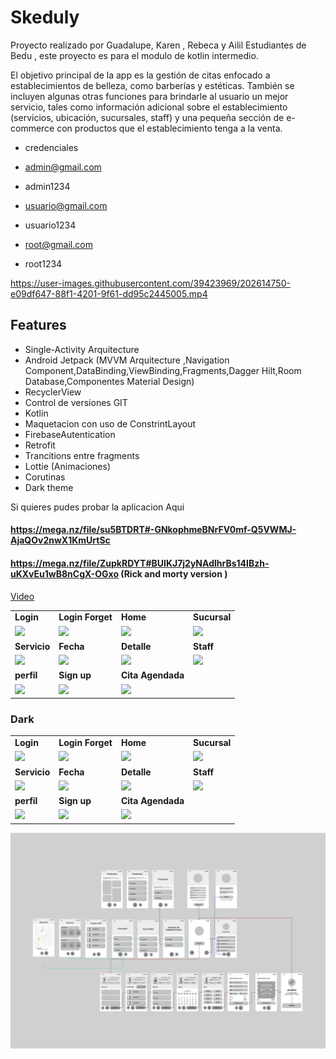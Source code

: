 
# Skeduly

Proyecto realizado por Guadalupe, Karen , Rebeca y Ailil  Estudiantes de Bedu , este proyecto es para el modulo de kotlin intermedio.

El objetivo principal de la app es la gestión de citas enfocado a establecimientos de belleza, como barberías y estéticas. También se incluyen algunas otras funciones para brindarle al usuario un mejor servicio, tales como información adicional sobre el establecimiento (servicios, ubicación, sucursales, staff) y una pequeña sección de e-commerce con productos que el establecimiento tenga a la venta.

- credenciales 

- admin@gmail.com 
- admin1234

- usuario@gmail.com
- usuario1234

- root@gmail.com
- root1234


https://user-images.githubusercontent.com/39423969/202614750-e09df647-88f1-4201-9f61-dd95c2445005.mp4


## Features
- Single-Activity Arquitecture
- Android Jetpack (MVVM Arquitecture ,Navigation Component,DataBinding,ViewBinding,Fragments,Dagger Hilt,Room Database,Componentes Material Design) 
- RecyclerView
- Control de versiones GIT
- Kotlin
- Maquetacion con uso de ConstrintLayout
- FirebaseAutentication
- Retrofit
- Trancitions entre fragments
- Lottie (Animaciones)
- Corutinas
- Dark theme

Si quieres pudes probar la aplicacion Aqui
#### https://mega.nz/file/su5BTDRT#-GNkophmeBNrFV0mf-Q5VWMJ-AjaQOv2nwX1KmUrtSc
#### https://mega.nz/file/ZupkRDYT#BUIKJ7j2yNAdlhrBs14IBzh-uKXvEu1wB8nCgX-OGxo (Rick and morty version )

  [Video](https://www.youtube.com/watch?v=NiYT53pavk4)

 <table>
  <tr>
    <td><strong>Login</strong></td>
   <td><strong>Login Forget</strong></td>
    <td><strong>Home</strong></td>
    <td><strong>Sucursal</strong></td>
  </tr>
  <tr>
    <td><img src="https://github.com/Orlandroid/images_for_repos/blob/main/salondebelleza/login.png" width="100%"></td>
    <td><img src="https://github.com/Orlandroid/images_for_repos/blob/main/salondebelleza/sign_up_alert.png" width="100%"></td>
    <td><img src="https://github.com/Orlandroid/images_for_repos/blob/main/salondebelleza/home.png" width="100%"></td>
    <td><img src="https://github.com/Orlandroid/images_for_repos/blob/main/salondebelleza/sucursales.png" width="100%"></td>
  </tr>
  <tr>
    <td><strong>Servicio</strong></td>
    <td><strong>Fecha</strong></td>
    <td><strong>Detalle</strong></td>
    <td><strong>Staff</strong></td>
  </tr>
  <tr>
    <td><img src="https://github.com/Orlandroid/images_for_repos/blob/main/salondebelleza/servicio.png" width="100%"></td>
    <td><img src="https://github.com/Orlandroid/images_for_repos/blob/main/salondebelleza/fecha.png" width="100%"></td>
    <td><img src="https://github.com/Orlandroid/images_for_repos/blob/main/salondebelleza/detalle.png" width="100%"></td>
    <td><img src="https://github.com/Orlandroid/images_for_repos/blob/main/salondebelleza/staff.png" width="100%"></td>
  </tr>
 <tr>
    <td><strong>perfil</strong></td>
    <td><strong>Sign up</strong></td>
  <td><strong>Cita Agendada</strong></td>
  </tr>
  <tr>
    <td><img src="https://github.com/Orlandroid/images_for_repos/blob/main/salondebelleza/perfil.png" width="100%"></td>
    <td><img src="https://github.com/Orlandroid/images_for_repos/blob/main/salondebelleza/sing_up.png" width="100%"></td>
   <td><img src="https://github.com/Orlandroid/images_for_repos/blob/main/salondebelleza/cita%20agendada.png" width="100%"></td>
  </tr>
</table>

### Dark 


<table>
  <tr>
    <td><strong>Login</strong></td>
   <td><strong>Login Forget</strong></td>
    <td><strong>Home</strong></td>
    <td><strong>Sucursal</strong></td>
  </tr>
  <tr>
    <td><img src="https://github.com/Orlandroid/images_for_repos/blob/main/salondebelleza/login_dark.png" width="100%"></td>
    <td><img src="https://github.com/Orlandroid/images_for_repos/blob/main/salondebelleza/sign_up_alert_dark.png" width="100%"></td>
    <td><img src="https://github.com/Orlandroid/images_for_repos/blob/main/salondebelleza/home_dark.png" width="100%"></td>
    <td><img src="https://github.com/Orlandroid/images_for_repos/blob/main/salondebelleza/sucursales_dark.png" width="100%"></td>
  </tr>
  <tr>
    <td><strong>Servicio</strong></td>
    <td><strong>Fecha</strong></td>
    <td><strong>Detalle</strong></td>
    <td><strong>Staff</strong></td>
  </tr>
  <tr>
    <td><img src="https://github.com/Orlandroid/images_for_repos/blob/main/salondebelleza/servicio_dark.png" width="100%"></td>
    <td><img src="https://github.com/Orlandroid/images_for_repos/blob/main/salondebelleza/fecha_dark.png" width="100%"></td>
    <td><img src="https://github.com/Orlandroid/images_for_repos/blob/main/salondebelleza/detalle_dark.png" width="100%"></td>
    <td><img src="https://github.com/Orlandroid/images_for_repos/blob/main/salondebelleza/staff_dark.png" width="100%"></td>
  </tr>
 <tr>
    <td><strong>perfil</strong></td>
    <td><strong>Sign up</strong></td>
  <td><strong>Cita Agendada</strong></td>
  </tr>
  <tr>
    <td><img src="https://github.com/Orlandroid/images_for_repos/blob/main/salondebelleza/perfil_dark.png" width="100%"></td>
    <td><img src="https://github.com/Orlandroid/images_for_repos/blob/main/salondebelleza/sing_up_dark.png" width="100%"></td>
   <td><img src="https://github.com/Orlandroid/images_for_repos/blob/main/salondebelleza/cita%20agendada_dark.png" width="100%"></td>
  </tr>
</table>

<img src="screenshots/Flujos.png">
